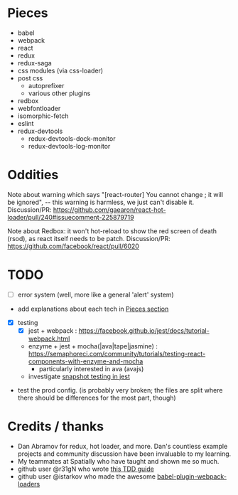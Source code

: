 # Pieces
- babel
- webpack
- react
- redux
- redux-saga
- css modules (via css-loader)
- post css
  - autoprefixer
  - various other plugins
- redbox
- webfontloader
- isomorphic-fetch
- eslint
- redux-devtools
  - redux-devtools-dock-monitor
  - redux-devtools-log-monitor

# Oddities
Note about warning which says "[react-router] You cannot change ; it will be ignored",
-- this warning is harmless, we just can't disable it.
Discussion/PR: https://github.com/gaearon/react-hot-loader/pull/240#issuecomment-225879719

Note about Redbox: it won't hot-reload to show the red screen of death (rsod),
as react itself needs to be patch.
Discussion/PR: https://github.com/facebook/react/pull/6020

# TODO
- [ ] error system (well, more like a general 'alert' system)
- add explanations about each tech in [Pieces section](#Pieces)
- [x] testing
  - [x] jest + webpack : https://facebook.github.io/jest/docs/tutorial-webpack.html
  - enzyme + jest + mocha(|ava|tape|jasmine) : https://semaphoreci.com/community/tutorials/testing-react-components-with-enzyme-and-mocha
    - particularly interested in ava (avajs)
  - investigate [snapshot testing in jest](http://facebook.github.io/jest/blog/2016/07/27/jest-14.html)
- test the prod config. (is probably very broken; the files are split where there should be differences for the most part, though)

# Credits / thanks
- Dan Abramov for redux, hot loader, and more. Dan's countless example projects and community discussion have been invaluable to my learning.
- My teammates at Spatially who have taught and shown me so much.
- github user @r31gN who wrote [this TDD guide](http://thereignn.ghost.io/a-step-by-step-tdd-approach-on-testing-react-components-using-enzyme/)
- github user @istarkov who made the awesome [babel-plugin-webpack-loaders](/istarkov/babel-plugin-webpack-loaders)
